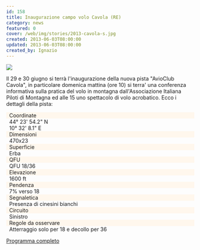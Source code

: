 ```yaml
---
id: 158
title: Inaugurazione campo volo Cavola (RE)
category: news
featured: 0
cover: /web/img/stories/2013-cavola-s.jpg
created: 2013-06-03T08:00:00
updated: 2013-06-03T08:00:00
created_by: Ignazio
---
```


<a href="/web/img/stories/2013-cavola.jpg" target="_blank">
    <img class="float-start mr-3 w-[300px]" src="/web/img/stories/2013-cavola-s.jpg"/>
</a>

Il 29 e 30 giugno si terrà l'inaugurazione della nuova pista "AvioClub Cavola", in particolare domenica mattina (ore 10) si terra' una conferenza informativa sulla pratica del volo in montagna dall'Associazione Italiana Piloti di Montagna ed alle 15 uno spettacolo di volo acrobatico. Ecco i dettagli della pista:

<style>
    .grid > div {
        padding: 0 0.5rem;
        border-bottom-width: 1px;
        --tw-border-opacity: 1;
        border-color: rgb(255 247 237 / var(--tw-border-opacity));
    }

    .grid > div:nth-of-type(1) {
        border-top-width: 1px;
        border-bottom-width: 1px;
    }

    .grid > :nth-of-type(2n-1) {
        --tw-bg-opacity: 1;
        background-color: rgb(255 247 237 / var(--tw-bg-opacity));
    }
</style>

<div class="grid grid-cols-2 my-4">
    <div>Coordinate</div>
    <div>44° 23' 54.2" N</div>
    <div></div>
    <div>10° 32' 8.1" E</div>
    <div>Dimensioni</div>
    <div>470x23</div>
    <div>Superficie</div>
    <div>Erba</div>
    <div>QFU</div>
    <div>QFU 18/36</div>
    <div>Elevazione</div>
    <div>1600 ft</div>
    <div>Pendenza</div>
    <div>7% verso 18</div>
    <div>Segnaletica</div>
    <div>Presenza di cinesini bianchi</div>
    <div>Circuito</div>
    <div>Sinistro</div>
    <div>Regole da osservare</div>
    <div>Atterraggio solo per 18 e decollo per 36</div>
</div>

<a href="/web/img/stories/2013-cavola.jpg" target="_blank">Programma completo</a>
